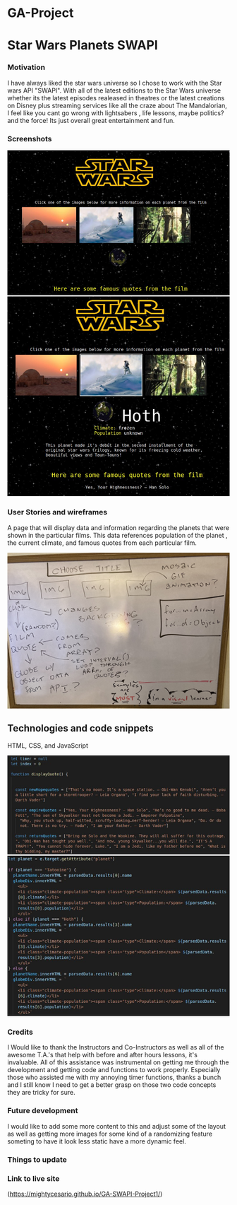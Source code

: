 # GA-Project

# Star Wars Planets SWAPI

### Motivation

I have always liked the star wars universe so I chose to work with the Star wars API
"SWAPI". With all of the latest editions to the Star Wars universe whether its the latest episodes realeased in theatres or the latest creations on Disney plus streaming services like all the craze about The Mandalorian, I feel like you cant go wrong with lightsabers , life lessons, maybe politics? and the force! Its just overall great entertainment and fun.

### Screenshots

![descriptive text](/images/ss1.jpeg)
![descriptive text](/images/ss2.jpeg)


### User Stories and wireframes

A page that will display data and information regarding the planets that were shown in the particular films. This data references population of the planet , the current climate, and famous quotes from each particular film.

![descriptive text](/images/wireframemockup.jpeg)

## Technologies and code snippets

HTML, CSS, and JavaScript

![descriptive text](/images/snippets1.jpeg)
![descriptive text](/images/snippets2.jpeg)


### Credits

I Would like to thank the Instructors and Co-Instructors as well as all of the awesome 
T.A.'s that help with before and after hours lessons, it's invaluable. All of this assistance was instrumental on getting me through the development and getting code and functions to work properly. Especially those who assisted me with my annoying timer functions, thanks a bunch and I still know I need to get a better grasp on those two code concepts they are tricky for sure.


### Future development

I would like to add some more content to this and adjust some of the layout as well as getting more images for some kind of a randomizing feature someting to have it look less static have a more dynamic feel.

### Things to update

### Link to live site

(https://mightycesario.github.io/GA-SWAPI-Project1/)
